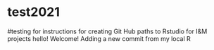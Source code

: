 # test2021
#testing for instructions for creating Git Hub paths to Rstudio for I&M projects
hello! Welcome!
Adding a new commit from my local R